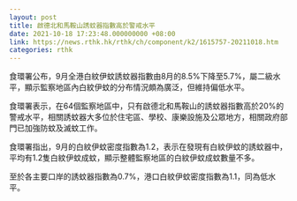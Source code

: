 ```yaml
---
layout: post
title: 啟德北和馬鞍山誘蚊器指數高於警戒水平
date: 2021-10-18 17:23:48.000000000 +08:00
link: https://news.rthk.hk/rthk/ch/component/k2/1615757-20211018.htm
categories: rthk
---
```


食環署公布，9月全港白紋伊蚊誘蚊器指數由8月的8.5%下降至5.7%，屬二級水平，顯示監察地區內白紋伊蚊的分布情況頗為廣泛，但維持偏低水平。

食環署表示，在64個監察地區中，只有啟德北和馬鞍山的誘蚊器指數高於20%的警戒水平，相關誘蚊器大多位於住宅區、學校、康樂設施及公眾地方，相關政府部門已加強防蚊及滅蚊工作。

食環署指出，9月的白紋伊蚊密度指數為1.2，表示在發現有白紋伊蚊的誘蚊器中，平均有1.2隻白紋伊蚊成蚊，顯示整體監察地區的白紋伊蚊成蚊數量不多。

至於各主要口岸的誘蚊器指數為0.7%，港口白紋伊蚊密度指數為1.1，同為低水平。
